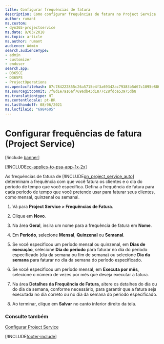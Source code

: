 ```yaml
---
title: Configurar frequências de fatura
description: Como configurar frequências de fatura no Project Service
author: rumant
ms.custom:
- dyn365-projectservice
ms.date: 8/03/2018
ms.topic: article
ms.author: rumant
audience: Admin
search.audienceType:
- admin
- customizer
- enduser
search.app:
- D365CE
- D365PS
- ProjectOperations
ms.openlocfilehash: 07c784222855c26a5715e4f3a69342ac79383b5d67c1095e880a4eb6102e6375
ms.sourcegitcommit: 7f8d1e7a16af769adb43d1877c28fdce53975db8
ms.translationtype: HT
ms.contentlocale: pt-BR
ms.lasthandoff: 08/06/2021
ms.locfileid: "6984605"
---
```

# <a name="set-up-invoice-frequencies-project-service"></a>Configurar frequências de fatura (Project Service)

[!include [banner](../includes/psa-now-project-operations.md)]

[!INCLUDE[cc-applies-to-psa-app-1x-2x](../includes/cc-applies-to-psa-app-1x-2x.md)]

As frequências de fatura de [!INCLUDE[pn_project_service_auto](../includes/pn-project-service-auto.md)] determinam a frequência com que você fatura os clientes e o dia do período de tempo que você especifica. Defina a frequência de fatura para cada período de tempo que você pretende usar para faturar seus clientes, como mensal, quinzenal ou semanal.  
  
1.  Vá para **Project Service > Frequências de Fatura**.  
  
2.  Clique em **Novo**.  
  
3.  Na área **Geral**, insira um nome para a frequência de fatura em **Nome**.  
  
4.  Em **Período**, selecione **Mensal**, **Quinzenal** ou **Semanal**.  
  
5.  Se você especificou um período mensal ou quinzenal, em **Dias de execução**, selecione **Dia do período** para faturar no dia do período especificado (dia da semana ou fim de semana) ou selecione **Dia da semana** para faturar no dia da semana do período especificado.  
  
6.  Se você especificou um período mensal, em **Executa por mês**, selecione o número de vezes por mês que deseja executar a fatura.  
  
7.  Na área **Detalhes da Frequência de Fatura**, altere os detalhes do dia ou do dia da semana, conforme necessário, para garantir que a fatura seja executada no dia correto ou no dia da semana do período especificado.  
  
8.  Ao terminar, clique em **Salvar** no canto inferior direito da tela.  
  
### <a name="see-also"></a>Consulte também  
 [Configurar Project Service](../psa/configure.md)


[!INCLUDE[footer-include](../includes/footer-banner.md)]